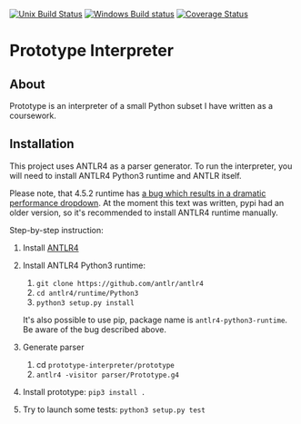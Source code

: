 [![Unix Build Status](https://travis-ci.org/maxmalysh/prototype-interpreter.svg)](https://travis-ci.org/maxmalysh/prototype-interpreter)
[![Windows Build status](https://ci.appveyor.com/api/projects/status/github/maxmalysh/prototype-interpreter?svg=true)](https://ci.appveyor.com/project/maxmalysh/prototype-interpreter)
[![Coverage Status](https://coveralls.io/repos/maxmalysh/prototype-interpreter/badge.svg?branch=master&service=github)](https://coveralls.io/github/maxmalysh/prototype-interpreter?branch=master)

# Prototype Interpreter

## About
Prototype is an interpreter of a small Python subset I have written as a coursework. 

## Installation
This project uses ANTLR4 as a parser generator. To run the interpreter, you will need to install ANTLR4 Python3 runtime and ANTLR itself.

Please note, that 4.5.2 runtime has [a bug which results in a dramatic performance dropdown][3].
At the moment this text was written, pypi had an older version, so it's recommended to install ANTLR4 runtime manually.

Step-by-step instruction:

1. Install [ANTLR4][1]
2. Install ANTLR4 Python3 runtime: 
    1. `git clone https://github.com/antlr/antlr4` 
    2. `cd antlr4/runtime/Python3`
    3. `python3 setup.py install` 
    
    It's also possible to use pip, package name is `antlr4-python3-runtime`. Be aware of the bug described above.
3. Generate parser
    1. cd `prototype-interpreter/prototype`
    2. `antlr4 -visitor parser/Prototype.g4`
4. Install prototype: `pip3 install .`
5. Try to launch some tests: `python3 setup.py test`
    

[1]: http://www.antlr.org
[2]: https://github.com/antlr/antlr4
[3]: http://stackoverflow.com/questions/31455500/slow-antlr4-generated-parser-in-python-but-fast-in-java